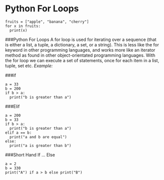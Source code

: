 # Python For Loops

````
fruits = ["apple", "banana", "cherry"]
for x in fruits:
  print(x)
````

###Python For Loops
A for loop is used for iterating over a sequence (that is either a list, a tuple, a dictionary, a set, or a string).
This is less like the for keyword in other programming languages, and works more like an iterator method as found in other object-orientated programming languages.
With the for loop we can execute a set of statements, once for each item in a list, tuple, set etc.
_Example:_


###if
````
a = 33
b = 200
if b > a:
  print("b is greater than a")
````

###Elif
````
a = 200
b = 33
if b > a:
  print("b is greater than a")
elif a == b:
  print("a and b are equal")
else:
  print("a is greater than b")
````

###Short Hand If ... Else
````
a = 2
b = 330
print("A") if a > b else print("B")
````
